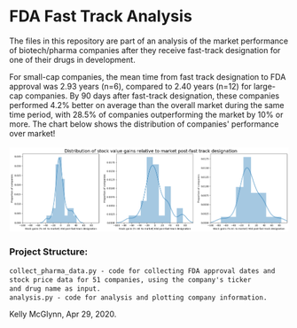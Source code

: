 # FDA Fast Track Analysis

The files in this repository are part of an analysis of the market performance of biotech/pharma companies 
after they receive fast-track designation for one of their drugs in development.    
         
For small-cap companies, the mean time from fast track designation to FDA approval was 2.93 years (n=6), 
compared to 2.40 years (n=12) for large-cap companies. By 90 days after fast-track designation, these companies 
performed 4.2% better on average than the overall market during the same time period, 
with 28.5% of companies outperforming the market by 10% or more. The chart below shows the distribution of companies' performance
over market!       
<br />
![FDA_ft_chart](https://github.com/mcglynnk/FDA_fast-track_analysis/blob/master/name.png) 

### Project Structure:  
```
collect_pharma_data.py - code for collecting FDA approval dates and stock price data for 51 companies, using the company's ticker 
and drug name as input.    
analysis.py - code for analysis and plotting company information.    
```  
     
    
    
     
Kelly McGlynn, Apr 29, 2020.

